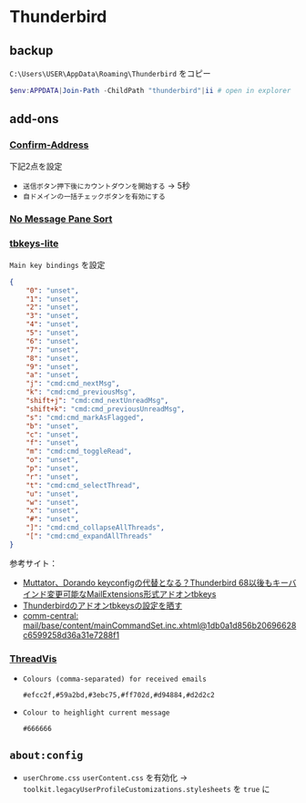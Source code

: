 # Thunderbird

## backup

`C:\Users\USER\AppData\Roaming\Thunderbird` をコピー

```PowerShell
$env:APPDATA|Join-Path -ChildPath "thunderbird"|ii # open in explorer
```

## add-ons

###  [Confirm-Address](https://addons.thunderbird.net/ja/thunderbird/user/meatian/)

下記2点を設定

+ `送信ボタン押下後にカウントダウンを開始する` → 5秒
+ `自ドメインの一括チェックボタンを有効にする`

###  [No Message Pane Sort](https://addons.thunderbird.net/ja/thunderbird/addon/no-message-pane-sort-by-mouse/)


###  [tbkeys-lite](https://addons.thunderbird.net/ja/thunderbird/user/willssss/)

`Main key bindings` を設定

```json
{
    "0": "unset",
    "1": "unset",
    "2": "unset",
    "3": "unset",
    "4": "unset",
    "5": "unset",
    "6": "unset",
    "7": "unset",
    "8": "unset",
    "9": "unset",
    "a": "unset",
    "j": "cmd:cmd_nextMsg",
    "k": "cmd:cmd_previousMsg",
    "shift+j": "cmd:cmd_nextUnreadMsg",
    "shift+k": "cmd:cmd_previousUnreadMsg",
    "s": "cmd:cmd_markAsFlagged",
    "b": "unset",
    "c": "unset",
    "f": "unset",
    "m": "cmd:cmd_toggleRead",
    "o": "unset",
    "p": "unset",
    "r": "unset",
    "t": "cmd:cmd_selectThread",
    "u": "unset",
    "w": "unset",
    "x": "unset",
    "#": "unset",
    "]": "cmd:cmd_collapseAllThreads",
    "[": "cmd:cmd_expandAllThreads"
}
```

参考サイト：

+ [Muttator、Dorando keyconfigの代替となる？Thunderbird 68以後もキーバインド変更可能なMailExtensions形式アドオンtbkeys](https://arimasou16.com/blog/2021/05/09/00392/)
+ [Thunderbirdのアドオンtbkeysの設定を晒す](https://arimasou16.com/blog/2021/05/22/00394/)
+ [comm-central: mail/base/content/mainCommandSet.inc.xhtml@1db0a1d856b20696628c6599258d36a31e7288f1](https://hg.mozilla.org/comm-central/file/tip/mail/base/content/mainCommandSet.inc.xhtml)

###  [ThreadVis](https://threadvis.github.io/)


+ `Colours (comma-separated) for received emails`

    ```
    #efcc2f,#59a2bd,#3ebc75,#ff702d,#d94884,#d2d2c2
    ```

+ `Colour to heighlight current message`

    ```
    #666666
    ```

## `about:config`

+ `userChrome.css` `userContent.css` を有効化 → `toolkit.legacyUserProfileCustomizations.stylesheets` を `true` に